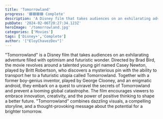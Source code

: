 ```yaml
---
title: 'Tomorrowland'
progress: '🟩🟩🟩🟩 Complete'
description: 'A Disney film that takes audiences on an exhilarating adventure filled with optimism and futuristic wonder.'
pubDate: '2024-02-06T20:27:34.123Z'
heroImage: '/tomorrowland.jpg'
categories: ['Movies']
tags: ['Disney+','Complete']
author: '["EloyChavezDev"]'
---
```

"Tomorrowland" is a Disney film that takes audiences on an exhilarating adventure filled with optimism and futuristic wonder. Directed by Brad Bird, the movie revolves around a talented young girl named Casey Newton, played by Britt Robertson, who discovers a mysterious pin with the ability to transport her to a futuristic utopia called Tomorrowland. Together with a former boy-genius inventor, played by George Clooney, and an enigmatic android, they embark on a quest to unravel the secrets of Tomorrowland and prevent a looming global catastrophe. The film encourages viewers to embrace innovation, creativity, and the power of positive thinking to shape a better future. "Tomorrowland" combines dazzling visuals, a compelling storyline, and a thought-provoking message about the potential for a brighter tomorrow.